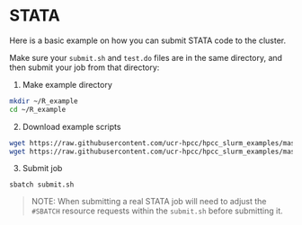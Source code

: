 # STATA

Here is a basic example on how you can submit STATA code to the cluster.

Make sure your `submit.sh` and `test.do` files are in the same directory, and then submit your job from that directory:

1. Make example directory

```bash
mkdir ~/R_example
cd ~/R_example
```

2. Download example scripts

```bash
wget https://raw.githubusercontent.com/ucr-hpcc/hpcc_slurm_examples/master/stata/submit.sh
wget https://raw.githubusercontent.com/ucr-hpcc/hpcc_slurm_examples/master/stata/test.do
```

3. Submit job

```
sbatch submit.sh
```

> NOTE: When submitting a real STATA job will need to adjust the `#SBATCH` resource requests within the `submit.sh` before submitting it.
